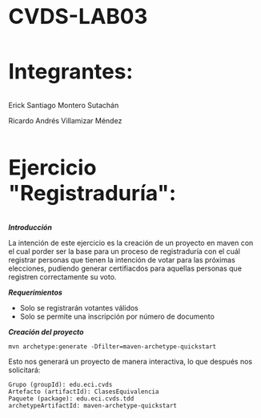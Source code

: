 <h1 style="font-size: 3em;">CVDS-LAB03</h1>

<h2 style="font-size: 3em;">Integrantes:</h2>

Erick Santiago Montero Sutachán

Ricardo Andrés Villamizar Méndez

<h2 style="font-size: 3em;">Ejercicio "Registraduría":</h2>

***Introducción***

La intención de este ejercicio es la creación de un proyecto en maven con el cual porder ser la base para un proceso de
registraduría con el cuál registrar personas que tienen la intención de votar para las próximas elecciones, pudiendo
generar certifiacdos para aquellas personas que registren correctamente su voto.

***Requerimientos***
- Solo se registrarán votantes válidos
- Solo se permite una inscripción por número de documento

***Creación del proyecto***


```{bash}
mvn archetype:generate -Dfilter=maven-archetype-quickstart
```

Esto nos generará un proyecto de manera interactiva, lo que después nos solicitará:

```{bash}
Grupo (groupId): edu.eci.cvds
Artefacto (artifactId): ClasesEquivalencia
Paquete (package): edu.eci.cvds.tdd
archetypeArtifactId: maven-archetype-quickstart
```


